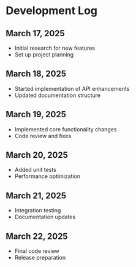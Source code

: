 # Development Log

## March 17, 2025
- Initial research for new features
- Set up project planning

## March 18, 2025
- Started implementation of API enhancements
- Updated documentation structure

## March 19, 2025
- Implemented core functionality changes
- Code review and fixes

## March 20, 2025
- Added unit tests
- Performance optimization

## March 21, 2025
- Integration testing
- Documentation updates

## March 22, 2025
- Final code review
- Release preparation
